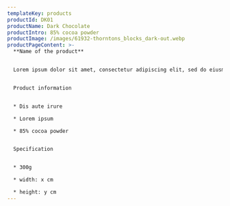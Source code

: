 ```yaml
---
templateKey: products
productId: DK01
productName: Dark Chocolate
productIntro: 85% cocoa powder
productImage: /images/61932-thorntons_blocks_dark-out.webp
productPageContent: >-
  **Name of the product**


  Lorem ipsum dolor sit amet, consectetur adipiscing elit, sed do eiusmod tempor incididunt ut labore et dolore magna aliqua. Ut enim ad minim veniam, quis nostrud exercitation ullamco laboris nisi ut aliquip ex ea commodo consequat.


  Product information


  * Dis aute irure

  * Lorem ipsum

  * 85% cocoa powder


  Specification


  * 300g

  * width: x cm

  * height: y cm
---
```


